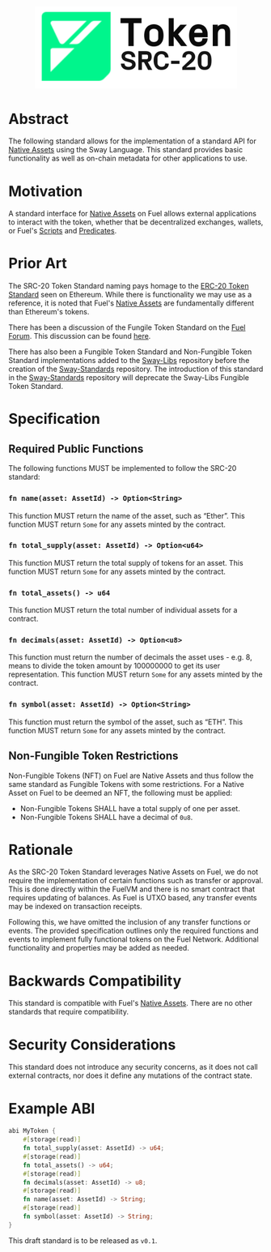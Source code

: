 <p align="center">
    <picture>
        <source media="(prefers-color-scheme: dark)" srcset=".docs/src-20-logo-dark-theme.png">
        <img alt="SRC-5 logo" width="400px" src=".docs/src-20-logo-light-theme.png">
    </picture>
</p>

# Abstract

The following standard allows for the implementation of a standard API for [Native Assets](https://fuellabs.github.io/sway/v0.44.0/book/blockchain-development/native_assets.html) using the Sway Language. This standard provides basic functionality as well as on-chain metadata for other applications to use.

# Motivation

A standard interface for [Native Assets](https://fuellabs.github.io/sway/v0.44.0/book/blockchain-development/native_assets.html) on Fuel allows external applications to interact with the token, whether that be decentralized exchanges, wallets, or Fuel's [Scripts](https://fuellabs.github.io/sway/v0.44.0/book/sway-program-types/scripts.html) and [Predicates](https://fuellabs.github.io/sway/v0.44.0/book/sway-program-types/predicates.html). 

# Prior Art

The SRC-20 Token Standard naming pays homage to the [ERC-20 Token Standard](https://eips.ethereum.org/EIPS/eip-20) seen on Ethereum. While there is functionality we may use as a reference, it is noted that Fuel's [Native Assets](https://fuellabs.github.io/sway/v0.44.0/book/blockchain-development/native_assets.html) are fundamentally different than Ethereum's tokens.

There has been a discussion of the Fungile Token Standard on the [Fuel Forum](https://forum.fuel.network/). This discussion can be found [here](https://forum.fuel.network/t/src-20-fungible-token-standard/186). 

There has also been a Fungible Token Standard and Non-Fungible Token Standard implementations added to the [Sway-Libs](https://github.com/FuelLabs/sway-libs) repository before the creation of the [Sway-Standards](https://github.com/FuelLabs/sway-standards) repository. The introduction of this standard in the [Sway-Standards](https://github.com/FuelLabs/sway-standards) repository will deprecate the Sway-Libs Fungible Token Standard.

# Specification

## Required Public Functions

The following functions MUST be implemented to follow the SRC-20 standard:

### `fn name(asset: AssetId) -> Option<String>` 

This function MUST return the name of the asset, such as “Ether”. This function MUST return `Some` for any assets minted by the contract.

### `fn total_supply(asset: AssetId) -> Option<u64>`

This function MUST return the total supply of tokens for an asset. This function MUST return `Some` for any assets minted by the contract.

### `fn total_assets() -> u64`

This function MUST return the total number of individual assets for a contract.

### `fn decimals(asset: AssetId) -> Option<u8>`

This function must return the number of decimals the asset uses - e.g. 8, means to divide the token amount by 100000000 to get its user representation. This function MUST return `Some` for any assets minted by the contract.

### `fn symbol(asset: AssetId) -> Option<String>`

This function must return the symbol of the asset, such as “ETH”. This function MUST return `Some` for any assets minted by the contract.

## Non-Fungible Token Restrictions 

Non-Fungible Tokens (NFT) on Fuel are Native Assets and thus follow the same standard as Fungible Tokens with some restrictions. For a Native Asset on Fuel to be deemed an NFT, the following must be applied:

* Non-Fungible Tokens SHALL have a total supply of one per asset. 
* Non-Fungible Tokens SHALL have a decimal of `0u8`.

# Rationale

As the SRC-20 Token Standard leverages Native Assets on Fuel, we do not require the implementation of certain functions such as transfer or approval. This is done directly within the FuelVM and there is no smart contract that requires updating of balances. As Fuel is UTXO based, any transfer events may be indexed on transaction receipts. 

Following this, we have omitted the inclusion of any transfer functions or events. The provided specification outlines only the required functions and events to implement fully functional tokens on the Fuel Network. Additional functionality and properties may be added as needed.

# Backwards Compatibility

This standard is compatible with Fuel's [Native Assets](https://fuellabs.github.io/sway/v0.44.0/book/blockchain-development/native_assets.html). There are no other standards that require compatibility.

# Security Considerations

This standard does not introduce any security concerns, as it does not call external contracts, nor does it define any mutations of the contract state.

# Example ABI

```rust 
abi MyToken {
    #[storage(read)]
    fn total_supply(asset: AssetId) -> u64;
    #[storage(read)]
    fn total_assets() -> u64;
    #[storage(read)]
    fn decimals(asset: AssetId) -> u8;
    #[storage(read)]
    fn name(asset: AssetId) -> String;
    #[storage(read)]
    fn symbol(asset: AssetId) -> String;
}
```

This draft standard is to be released as `v0.1`. 